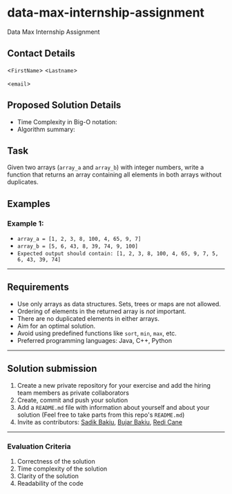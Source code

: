 # data-max-internship-assignment

Data Max Internship Assignment

## Contact Details
<`FirstName`> <`Lastname`>

<`email`>

## Proposed Solution Details
- Time Complexity in Big-O notation: 
- Algorithm summary: 

## Task
Given two arrays (`array_a` and `array_b`) with integer numbers, 
write a function that returns an array containing all elements in both arrays without duplicates.

## Examples
### Example 1:
* `array_a = [1, 2, 3, 8, 100, 4, 65, 9, 7]`
* `array_b = [5, 6, 43, 8, 39, 74, 9, 100]`
* `Expected output should contain: [1, 2, 3, 8, 100, 4, 65, 9, 7, 5, 6, 43, 39, 74]`

---
## Requirements
- Use only arrays as data structures. Sets, trees or maps are not allowed.
- Ordering of elements in the returned array is *not* important.
- There are no duplicated elements in either arrays.
- Aim for an optimal solution.
- Avoid using predefined functions like `sort`, `min`, `max`, etc.
- Preferred programming languages: Java, C++, Python

---
## Solution submission
1. Create a new private repository for your exercise and add the hiring team members as private collaborators
2. Create, commit and push your solution
3. Add a `README.md` file with information about yourself and about your solution (Feel free to take parts from this repo's `README.md`)
4. Invite as contributors: [Sadik Bakiu](https://github.com/sbakiu/), [Bujar Bakiu](https://github.com/bbakiu/), [Redi Cane](https://github.com/redicane)

---
### Evaluation Criteria
1. Correctness of the solution
2. Time complexity of the solution
3. Clarity of the solution
4. Readability of the code